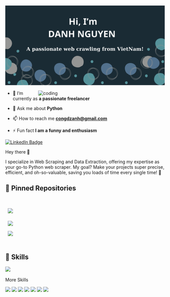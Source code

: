 
![logo](https://github.com/DzanhNG/DzanhNG/blob/c77bd62d24fd5476057a583e082470d7268f17a3/Readme_banner.png)

<img align="right" alt="coding" width="400" src="https://images.squarespace-cdn.com/content/v1/5769fc401b631bab1addb2ab/1541580611624-TE64QGKRJG8SWAIUS7NS/ke17ZwdGBToddI8pDm48kPoswlzjSVMM-SxOp7CV59BZw-zPPgdn4jUwVcJE1ZvWQUxwkmyExglNqGp0IvTJZamWLI2zvYWH8K3-s_4yszcp2ryTI0HqTOaaUohrI8PI6FXy8c9PWtBlqAVlUS5izpdcIXDZqDYvprRqZ29Pw0o/coding-freak.gif">

  
- 🔭 I’m currently as **a passionate freelancer**

- 💬 Ask me about **Python**

- 📫 How to reach me **congdzanh@gmail.com**

- ⚡ Fun fact **I am a funny and enthusiasm**

[![LinkedIn Badge](https://img.shields.io/badge/LinkedIn-Profile-informational?style=flat&logo=linkedin&logoColor=white&color=0D76A8)](https://www.linkedin.com/in/congdzanh9700)

Hey there 👋

I specialize in Web Scraping and Data Extraction, offering my expertise as your go-to Python web scraper. My goal? Make your projects super precise, efficient, and oh-so-valuable, saving you loads of time every single time! 🚀

## 📌 Pinned Repositories

<br>

<a href="https://github.com/DzanhNG/Scrape-item-and-put-into-json">
  <img align="center" style="margin:1rem 0.5rem" src="https://github-readme-stats.vercel.app/api/pin/?username=braydoncoyer&repo=tailwindcss-v2-dark-mode-template&title_color=ffffff&text_color=c9cacc&icon_color=4AB197&bg_color=1A2B34" />
</a>


<br>

<a href="https://github.com/braydoncoyer/pomegradient">
  <img align="center" style="margin:0.5rem" src="https://github-readme-stats.vercel.app/api/pin/?username=braydoncoyer&repo=pomegradient&title_color=ffffff&text_color=c9cacc&icon_color=4AB197&bg_color=1A2B34" />
</a>

<br>

<a href="https://github.com/braydoncoyer/ng-limeade">
  <img align="center" style="margin:0.5rem" src="https://github-readme-stats.vercel.app/api/pin/?username=braydoncoyer&repo=ng-limeade&title_color=ffffff&text_color=c9cacc&icon_color=4AB197&bg_color=1A2B34" />
</a>


<br>
<br>


## 💼 Skills

![](https://img.shields.io/badge/Code-Python-informational?style=flat&logo=python&logoColor=white&color=4AB197)



More Skills
<br>

![](https://img.shields.io/badge/Libraries-BeautifulSoup-informational?style=flat&logo=beautifulsoup&logoColor=white&color=4AB197)
![](https://img.shields.io/badge/Libraries-selenium-informational?style=flat&logo=beautifulsoup&logoColor=white&color=4AB197)
![](https://img.shields.io/badge/Design-Figma-informational?style=flat&logo=figma&logoColor=white&color=4AB197)
![](https://img.shields.io/badge/MLorDL-Pandas,Numpy-informational?style=flat&logo=pandas&logoColor=white&color=4AB197)
![](https://img.shields.io/badge/Tools-GitHub-informational?style=flat&logo=GitHub&logoColor=white&color=4AB197)
![](https://img.shields.io/badge/Tools-GitLab-informational?style=flat&logo=GitLab&logoColor=white&color=4AB197)
![](https://img.shields.io/badge/Tools-Jira-informational?style=flat&logo=Jira-Software&logoColor=white&color=4AB197)



<br>
